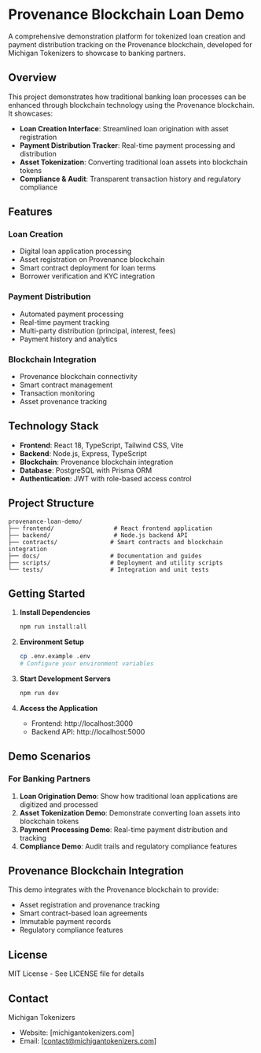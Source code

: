 # Provenance Blockchain Loan Demo

A comprehensive demonstration platform for tokenized loan creation and payment distribution tracking on the Provenance blockchain, developed for Michigan Tokenizers to showcase to banking partners.

## Overview

This project demonstrates how traditional banking loan processes can be enhanced through blockchain technology using the Provenance blockchain. It showcases:

- **Loan Creation Interface**: Streamlined loan origination with asset registration
- **Payment Distribution Tracker**: Real-time payment processing and distribution
- **Asset Tokenization**: Converting traditional loan assets into blockchain tokens
- **Compliance & Audit**: Transparent transaction history and regulatory compliance

## Features

### Loan Creation
- Digital loan application processing
- Asset registration on Provenance blockchain
- Smart contract deployment for loan terms
- Borrower verification and KYC integration

### Payment Distribution
- Automated payment processing
- Real-time payment tracking
- Multi-party distribution (principal, interest, fees)
- Payment history and analytics

### Blockchain Integration
- Provenance blockchain connectivity
- Smart contract management
- Transaction monitoring
- Asset provenance tracking

## Technology Stack

- **Frontend**: React 18, TypeScript, Tailwind CSS, Vite
- **Backend**: Node.js, Express, TypeScript
- **Blockchain**: Provenance blockchain integration
- **Database**: PostgreSQL with Prisma ORM
- **Authentication**: JWT with role-based access control

## Project Structure

```
provenance-loan-demo/
├── frontend/                 # React frontend application
├── backend/                  # Node.js backend API
├── contracts/               # Smart contracts and blockchain integration
├── docs/                    # Documentation and guides
├── scripts/                 # Deployment and utility scripts
└── tests/                   # Integration and unit tests
```

## Getting Started

1. **Install Dependencies**
   ```bash
   npm run install:all
   ```

2. **Environment Setup**
   ```bash
   cp .env.example .env
   # Configure your environment variables
   ```

3. **Start Development Servers**
   ```bash
   npm run dev
   ```

4. **Access the Application**
   - Frontend: http://localhost:3000
   - Backend API: http://localhost:5000

## Demo Scenarios

### For Banking Partners
1. **Loan Origination Demo**: Show how traditional loan applications are digitized and processed
2. **Asset Tokenization Demo**: Demonstrate converting loan assets into blockchain tokens
3. **Payment Processing Demo**: Real-time payment distribution and tracking
4. **Compliance Demo**: Audit trails and regulatory compliance features

## Provenance Blockchain Integration

This demo integrates with the Provenance blockchain to provide:
- Asset registration and provenance tracking
- Smart contract-based loan agreements
- Immutable payment records
- Regulatory compliance features

## License

MIT License - See LICENSE file for details

## Contact

Michigan Tokenizers
- Website: [michigantokenizers.com]
- Email: [contact@michigantokenizers.com]
